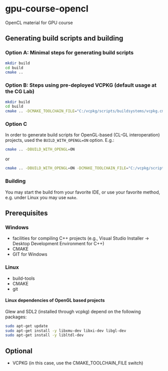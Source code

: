 # gpu-course-opencl
OpenCL material for GPU course

## Generating build scripts and building

### Option A: Minimal steps for generating build scripts
```bash
mkdir build
cd build
cmake ..
```

### Option B: Steps using pre-deployed VCPKG (default usage at the CG Lab)
```bash
mkdir build
cd build
cmake .. -DCMAKE_TOOLCHAIN_FILE="C:/vcpkg/scripts/buildsystems/vcpkg.cmake" -G "Visual Studio 17 2022"
```

### Option C
In order to generate build scripts for OpenGL-based (CL-GL interoperation) projects, used the `BUILD_WITH_OPENGL=ON` option. E.g.:
```bash
cmake .. -DBUILD_WITH_OPENGL=ON
```
or
```bash
cmake .. -DBUILD_WITH_OPENGL=ON -DCMAKE_TOOLCHAIN_FILE="C:/vcpkg/scripts/buildsystems/vcpkg.cmake" -G "Visual Studio 17 2022"
```

### Building
You may start the build from your favorite IDE, or use your favorite method, e.g. under Linux you may use `make`.

## Prerequisites

### Windows
- facilities for compiling C++ projects (e.g., Visual Studio Installer -> Desktop Development Environment for C++)
- CMAKE
- GIT for Windows
 
### Linux
- build-tools
- CMAKE
- git

#### Linux dependencies of OpenGL based projects

Glew and SDL2 (installed through vcpkg) depend on the following packages:

```bash
sudo apt-get update
sudo apt-get install -y libxmu-dev libxi-dev libgl-dev
sudo apt-get install -y libltdl-dev
```

## Optional
- VCPKG (in this case, use the CMAKE_TOOLCHAIN_FILE switch)
